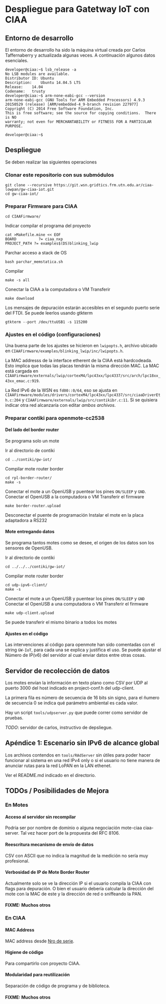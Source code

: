 # Despliegue para Gatetway IoT con CIAA

## Entorno de desarrollo

El entorno de desarrollo ha sido la máquina virtual creada por Carlos
Taffernaberry y actualizada algunas veces. A continuación algunos datos
esenciales.

	developer@ciaa:~$ lsb_release -a
	No LSB modules are available.
	Distributor ID:	Ubuntu
	Description:	Ubuntu 14.04.5 LTS
	Release:	14.04
	Codename:	trusty
	developer@ciaa:~$ arm-none-eabi-gcc --version
	arm-none-eabi-gcc (GNU Tools for ARM Embedded Processors) 4.9.3 20150529 (release) [ARM/embedded-4_9-branch revision 227977]
	Copyright (C) 2014 Free Software Foundation, Inc.
	This is free software; see the source for copying conditions.  There is NO
	warranty; not even for MERCHANTABILITY or FITNESS FOR A PARTICULAR PURPOSE.

	developer@ciaa:~$

## Despliegue

Se deben realizar las siguientes operaciones

### Clonar este repositorio con sus submódulos

	git clone --recursive https://git.wsn.gridtics.frm.utn.edu.ar/ciaa-lowpan/gw-ciaa-iot.git
	cd gw-ciaa-iot/

### Preparar Firmware para CIAA

	cd CIAAFirmware/

Indicar compilar el programa del proyecto

```
cat >Makefile.mine << EOF
BOARD          ?= ciaa_nxp
PROJECT_PATH ?= examples$(DS)blinking_lwip
```

Parchar acceso a stack de OS

	bash parchar_memstatica.sh

Compilar

	make -s all

Conectar la CIAA a la computadora o VM
Transferir

	make download

Los mensajes de depuración estarán accesibles en el segundo puerto serie del
FTDI. Se puede leerlos usando gtkterm

	gtkterm --port /dev/ttuUSB1 -s 115200

### Ajustes en el código (configuraciones)

Una buena parte de los ajustes se hicieron en `lwipopts.h`, archivo ubicado
en `CIAAFirmware/examples/blinking_lwip/inc/lwipopts.h`.

La MAC addresss de la interface etherent de la CIAA está hardcodeada. Esto
implica que todas las placas tendrán la misma dirección MAC. La MAC está
cargada en
`CIAAFirmware/externals/lwip/cortexM4/lpc43xx/lpc4337/src/arch/lpc18xx_43xx_emac.c:919`.

La Red IPv6 de la WSN es `fd00::0/64`, eso se ajusta en
`CIAAFirmware/modules/drivers/cortexM4/lpc43xx/lpc4337/src/ciaaDriverEth.c:204`
y `CIAAFirmware/externals/lwip/src/contikibr.c:11`. Si se quisiera indicar
otra red alcanzaría con editar *ambos archivos*.

### Preparar contiki para openmote-cc2538

#### Del lado del border router

Se programa solo un mote

Ir al directorio de contiki

	cd ../contiki/gw-iot/

Compilar mote router border

	cd rpl-border-router/
	make -s

Conectar el mote a un OpenUSB y puentear los pines `ON/SLEEP` y `GND`.
Conectar el OpenUSB a la computadora o VM
Transferir el firmware

	make border-router.upload

Desconectar el puente de programación
Instalar el mote en la placa adaptadora a RS232

#### Mote entregando datos

Se programa tantos motes como se desee, el origen de los datos son los sensores
de OpenUSB.

Ir al directorio de contiki

	cd ../../../contiki/gw-iot/

Compilar mote router border

	cd udp-ipv6-client/
	make -s

Conectar el mote a un OpenUSB y puentear los pines `ON/SLEEP` y `GND`
Conectar el OpenUSB a una computadora o VM
Transferir el firmware

	make udp-client.upload

Se puede transferir el mismo binario a todos los motes

#### Ajustes en el código

Las intervenciones al código para openmote han sido comentadas con el string
`GW-IoT`, para cada una se explica y justifica el uso.
Se puede ajustar el Número de IP(v6) del servidor al cual enviar datos entre otras cosas.

## Servidor de recolección de datos

Los motes envían la información en texto plano como CSV por UDP al puerto 3000
del host indicado en project-conf.h del udp-client.

La primera fila es número de secuencia de 16 bits sin signo, para el ñumero de secuencia 0 se indica qué parámetro ambiental es cada valor.

Hay un script `tools/udpserver.py` que puede correr como servidor de pruebas.

*TODO*: servidor de carlos, instructivo de depsliegue.

## Apéndice 1: Escenario sin IPv6 de alcance global

Los archivos contendos en `tools/RAdServer` sin útiles  para poder hacer
funcionar al sistema en una red IPv4 only o si el usuario no tiene manera de
anunciar rutas para la red LoPAN en la LAN ethenet.

Ver el README.md indicado en el directorio.

## TODOs / Posibilidades de Mejora

### En Motes

#### Acceso al servidor sin recompilar

Podría ser por nombre de dominio o alguna negociación mote-ciaa ciaa-server.
Tal vez hacer port de la propuesta del  RFC 8106.

#### Reescritura mecanismo de envío de datos

CSV con ASCII que no indica la magnitud de la medición no sería muy profesional.

#### Verbosidad de IP de Mote Border Router

Actualmente solo se ve la dirección IP si el usuario compila la CIAA con flags
para depuración. O bien el usuario debería calcular la dirección del mote con
la MAC de este y la dirección de red o sniffeando la PAN.

#### FIXME: Muchos otros

### En CIAA

#### MAC Address

MAC address desde [Nro de serie](https://www.lpcware.com/content/forum/read-serial-number).

#### Higiene de código

Para compartirlo con proyecto CIAA.

#### Modularidad para reutilización

Separación de código de programa y de biblioteca.

#### FIXME: Muchos otros
